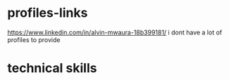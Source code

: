 # profiles-links

https://www.linkedin.com/in/alvin-mwaura-18b399181/
i dont have a lot of profiles to provide 

# technical skills 



